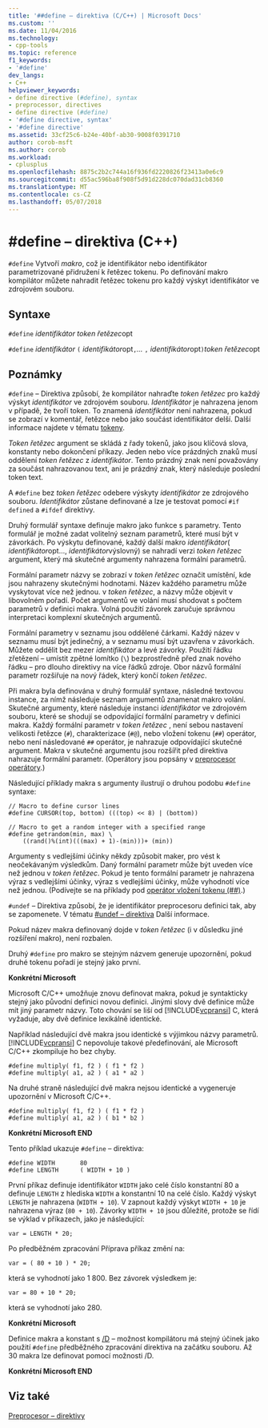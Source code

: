 ```yaml
---
title: '##define – direktiva (C/C++) | Microsoft Docs'
ms.custom: ''
ms.date: 11/04/2016
ms.technology:
- cpp-tools
ms.topic: reference
f1_keywords:
- '#define'
dev_langs:
- C++
helpviewer_keywords:
- define directive (#define), syntax
- preprocessor, directives
- define directive (#define)
- '#define directive, syntax'
- '#define directive'
ms.assetid: 33cf25c6-b24e-40bf-ab30-9008f0391710
author: corob-msft
ms.author: corob
ms.workload:
- cplusplus
ms.openlocfilehash: 8875c2b2c744a16f936fd2220826f23413a0e6c9
ms.sourcegitcommit: d55ac596ba8f908f5d91d228dc070dad31cb8360
ms.translationtype: MT
ms.contentlocale: cs-CZ
ms.lasthandoff: 05/07/2018
---
```

# <a name="define-directive-cc"></a>#define – direktiva (C++)
`#define` Vytvoří *makro*, což je identifikátor nebo identifikátor parametrizované přidružení k řetězec tokenu. Po definování makro kompilátor můžete nahradit řetězec tokenu pro každý výskyt identifikátor ve zdrojovém souboru.  
  
## <a name="syntax"></a>Syntaxe  
 `#define` *identifikátor* *token řetězec*opt  
  
 `#define` *identifikátor* `(` *identifikátor*opt`,`*...*  `,` *identifikátor*opt`)`*token řetězec*opt  
  
## <a name="remarks"></a>Poznámky  
 `#define` – Direktiva způsobí, že kompilátor nahraďte *token řetězec* pro každý výskyt *identifikátor* ve zdrojovém souboru. *Identifikátor* je nahrazena jenom v případě, že tvoří token. To znamená *identifikátor* není nahrazena, pokud se zobrazí v komentář, řetězce nebo jako součást identifikátor delší. Další informace najdete v tématu [tokeny](../cpp/tokens-cpp.md).  
  
 *Token řetězec* argument se skládá z řady tokenů, jako jsou klíčová slova, konstanty nebo dokončení příkazy. Jeden nebo více prázdných znaků musí oddělení *token řetězec* z *identifikátor*. Tento prázdný znak není považovány za součást nahrazovanou text, ani je prázdný znak, který následuje poslední token text.  
  
 A `#define` bez *token řetězec* odebere výskyty *identifikátor* ze zdrojového souboru. *Identifikátor* zůstane definované a lze je testovat pomocí `#if defined` a `#ifdef` direktivy.  
  
 Druhý formulář syntaxe definuje makro jako funkce s parametry. Tento formulář je možné zadat volitelný seznam parametrů, které musí být v závorkách. Po výskytu definované, každý další makro *identifikátor*( *identifikátor*opt..., *identifikátor*výslovný) se nahradí verzi  *token řetězec* argument, který má skutečné argumenty nahrazena formální parametrů.  
  
 Formální parametr názvy se zobrazí v *token řetězec* označit umístění, kde jsou nahrazeny skutečnými hodnotami. Název každého parametru může vyskytovat více než jednou. v *token řetězec*, a názvy může objevit v libovolném pořadí. Počet argumentů ve volání musí shodovat s počtem parametrů v definici makra. Volná použití závorek zaručuje správnou interpretaci komplexní skutečných argumentů.  
  
 Formální parametry v seznamu jsou oddělené čárkami. Každý název v seznamu musí být jedinečný, a v seznamu musí být uzavřena v závorkách. Můžete oddělit bez mezer *identifikátor* a levé závorky. Použití řádku zřetězení – umístit zpětné lomítko (`\`) bezprostředně před znak nového řádku – pro dlouho direktivy na více řádků zdroje. Obor názvů formální parametr rozšiřuje na nový řádek, který končí *token řetězec*.  
  
 Při makra byla definována v druhý formulář syntaxe, následné textovou instance, za nímž následuje seznam argumentů znamenat makro volání. Skutečné argumenty, které následuje instanci *identifikátor* ve zdrojovém souboru, které se shodují se odpovídající formální parametry v definici makra. Každý formální parametr v *token řetězec* , není sebou nastavení velikosti řetězce (`#`), charakterizace (`#@`), nebo vložení tokenu (`##`) operátor, nebo není následované `##` operátor, je nahrazuje odpovídající skutečné argument. Makra v skutečné argumentu jsou rozšířit před direktiva nahrazuje formální parametr. (Operátory jsou popsány v [preprocesor operátory](../preprocessor/preprocessor-operators.md).)  
  
 Následující příklady makra s argumenty ilustrují o druhou podobu `#define` syntaxe:  
  
```  
// Macro to define cursor lines   
#define CURSOR(top, bottom) (((top) << 8) | (bottom))  
  
// Macro to get a random integer with a specified range   
#define getrandom(min, max) \  
    ((rand()%(int)(((max) + 1)-(min)))+ (min))  
```  
  
 Argumenty s vedlejšími účinky někdy způsobit maker, pro vést k neočekávaným výsledkům. Daný formální parametr může být uveden více než jednou v *token řetězec*. Pokud je tento formální parametr je nahrazena výraz s vedlejšími účinky, výraz s vedlejšími účinky, může vyhodnotí více než jednou. (Podívejte se na příklady pod [operátor vložení tokenu (##)](../preprocessor/token-pasting-operator-hash-hash.md).)  
  
 `#undef` – Direktiva způsobí, že je identifikátor preprocesoru definici tak, aby se zapomenete. V tématu [#undef – direktiva](../preprocessor/hash-undef-directive-c-cpp.md) Další informace.  
  
 Pokud název makra definovaný dojde v *token řetězec* (i v důsledku jiné rozšíření makro), není rozbalen.  
  
 Druhý `#define` pro makro se stejným názvem generuje upozornění, pokud druhé tokenu pořadí je stejný jako první.  
  
 **Konkrétní Microsoft**  
  
 Microsoft C/C++ umožňuje znovu definovat makra, pokud je syntakticky stejný jako původní definici novou definici. Jinými slovy dvě definice může mít jiný parametr názvy. Toto chování se liší od [!INCLUDE[vcpransi](../atl-mfc-shared/reference/includes/vcpransi_md.md)] C, která vyžaduje, aby dvě definice lexikálně identické.  
  
 Například následující dvě makra jsou identické s výjimkou názvy parametrů. [!INCLUDE[vcpransi](../atl-mfc-shared/reference/includes/vcpransi_md.md)] C nepovoluje takové předefinování, ale Microsoft C/C++ zkompiluje ho bez chyby.  
  
```  
#define multiply( f1, f2 ) ( f1 * f2 )  
#define multiply( a1, a2 ) ( a1 * a2 )  
```  
  
 Na druhé straně následující dvě makra nejsou identické a vygeneruje upozornění v Microsoft C/C++.  
  
```  
#define multiply( f1, f2 ) ( f1 * f2 )  
#define multiply( a1, a2 ) ( b1 * b2 )  
```  
  
 **Konkrétní Microsoft END**  
  
 Tento příklad ukazuje `#define` – direktiva:  
  
```  
#define WIDTH       80  
#define LENGTH      ( WIDTH + 10 )  
```  
  
 První příkaz definuje identifikátor `WIDTH` jako celé číslo konstantní 80 a definuje `LENGTH` z hlediska `WIDTH` a konstantní 10 na celé číslo. Každý výskyt `LENGTH` je nahrazena (`WIDTH + 10`). V zapnout každý výskyt `WIDTH + 10` je nahrazena výraz (`80 + 10`). Závorky `WIDTH + 10` jsou důležité, protože se řídí se výklad v příkazech, jako je následující:  
  
```  
var = LENGTH * 20;  
```  
  
 Po předběžném zpracování Příprava příkaz změní na:  
  
```  
var = ( 80 + 10 ) * 20;  
```  
  
 která se vyhodnotí jako 1 800. Bez závorek výsledkem je:  
  
```  
var = 80 + 10 * 20;  
```  
  
 která se vyhodnotí jako 280.  
  
 **Konkrétní Microsoft**  
  
 Definice makra a konstant s [/D](../build/reference/d-preprocessor-definitions.md) – možnost kompilátoru má stejný účinek jako použití `#define` předběžného zpracování direktiva na začátku souboru. Až 30 makra lze definovat pomocí možnosti /D.  
  
 **Konkrétní Microsoft END**  
  
## <a name="see-also"></a>Viz také  
 [Preprocesor – direktivy](../preprocessor/preprocessor-directives.md)